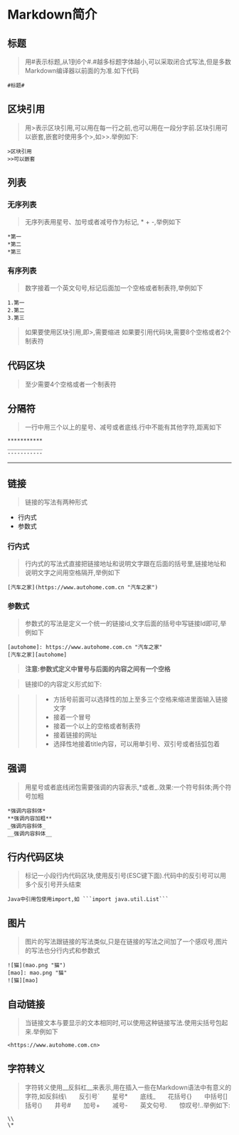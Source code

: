 # Markdown简介 #

## 标题 ##
>用#表示标题,从1到6个#.#越多标题字体越小,可以采取闭合式写法,但是多数Markdown编译器以前面的为准.如下代码

    #标题#

## 区块引用 ##
>用>表示区块引用,可以用在每一行之前,也可以用在一段分字前.区块引用可以嵌套,嵌套时使用多个>,如>>.举例如下:

    >区块引用
    >>可以嵌套

## 列表 ##

### 无序列表 ###
>无序列表用星号、加号或者减号作为标记, * + -,举例如下

    *第一
    *第二
    *第三

### 有序列表 ###
>数字接着一个英文句号,标记后面加一个空格或者制表符,举例如下

    1.第一
    2.第二
    3.第三

>如果要使用区块引用,即>,需要缩进
>如果要引用代码块,需要8个空格或者2个制表符

## 代码区块 ##
>至少需要4个空格或者一个制表符

## 分隔符 ##
>一行中用三个以上的星号、减号或者底线.行中不能有其他字符,距离如下

    ***********
    ___________
    -----------

______________________________________________

## 链接 ##
>链接的写法有两种形式

* 行内式
* 参数式

### 行内式 ##
>行内式的写法式直接把链接地址和说明文字跟在后面的括号里,链接地址和说明文字之间用空格隔开,举例如下

    [汽车之家](https://www.autohome.com.cn "汽车之家")

### 参数式 ###
>参数式的写法是定义一个统一的链接id,文字后面的括号中写链接Id即可,举例如下

    [autohome]: https://www.autohome.com.cn "汽车之家"
    [汽车之家][autohome]

>__注意:参数式定义中冒号与后面的内容之间有一个空格__

>链接ID的内容定义形式如下:

>>* 方括号前面可以选择性的加上至多三个空格来缩进里面输入链接文字
>>* 接着一个冒号
>>* 接着一个以上的空格或者制表符
>>* 接着链接的网址
>>* 选择性地接着title内容，可以用单引号、双引号或者括弧包着

## 强调 ##
>用星号或者底线闭包需要强调的内容表示,*或者_.效果:一个符号斜体;两个符号加粗

    *强调内容斜体*
    **强调内容加粗**
    _强调内容斜体_
    __强调内容斜体__

## 行内代码区块 ##
>标记一小段行内代码区块,使用反引号(ESC键下面).代码中的反引号可以用多个反引号开头结束

    Java中引用包使用import,如 ```import java.util.List```

## 图片 ##
>图片的写法跟链接的写法类似,只是在链接的写法之间加了一个感叹号,图片的写法也分行内式和参数式

    ![猫](mao.png "猫")
    [mao]: mao.png "猫"
    ![猫][mao]

## 自动链接 ##
>当链接文本与要显示的文本相同时,可以使用这种链接写法.使用尖括号包起来.举例如下

    <https://www.autohome.com.cn>

## 字符转义 ##
>字符转义使用__反斜杠__来表示,用在插入一些在Markdown语法中有意义的字符,如反斜线\　　反引号`　　星号*　　底线_　　花括号{}　　中括号[]　　括号()　　井号#　　加号+　　减号-　　英文句号.　　惊叹号!..举例如下:

    \\
    \*
